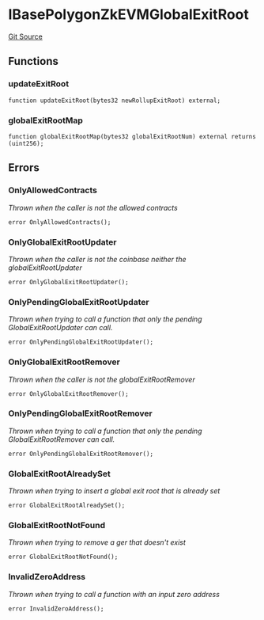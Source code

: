 # IBasePolygonZkEVMGlobalExitRoot
[Git Source](https://github.com/agglayer/agglayer-contracts/blob/a8bf2955890e7123a84542ced57636d763299651/contracts/interfaces/IBasePolygonZkEVMGlobalExitRoot.sol)


## Functions
### updateExitRoot


```solidity
function updateExitRoot(bytes32 newRollupExitRoot) external;
```

### globalExitRootMap


```solidity
function globalExitRootMap(bytes32 globalExitRootNum) external returns (uint256);
```

## Errors
### OnlyAllowedContracts
*Thrown when the caller is not the allowed contracts*


```solidity
error OnlyAllowedContracts();
```

### OnlyGlobalExitRootUpdater
*Thrown when the caller is not the coinbase neither the globalExitRootUpdater*


```solidity
error OnlyGlobalExitRootUpdater();
```

### OnlyPendingGlobalExitRootUpdater
*Thrown when trying to call a function that only the pending GlobalExitRootUpdater can call.*


```solidity
error OnlyPendingGlobalExitRootUpdater();
```

### OnlyGlobalExitRootRemover
*Thrown when the caller is not the globalExitRootRemover*


```solidity
error OnlyGlobalExitRootRemover();
```

### OnlyPendingGlobalExitRootRemover
*Thrown when trying to call a function that only the pending GlobalExitRootRemover can call.*


```solidity
error OnlyPendingGlobalExitRootRemover();
```

### GlobalExitRootAlreadySet
*Thrown when trying to insert a global exit root that is already set*


```solidity
error GlobalExitRootAlreadySet();
```

### GlobalExitRootNotFound
*Thrown when trying to remove a ger that doesn't exist*


```solidity
error GlobalExitRootNotFound();
```

### InvalidZeroAddress
*Thrown when trying to call a function with an input zero address*


```solidity
error InvalidZeroAddress();
```

